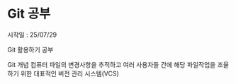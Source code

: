 # Git 공부

시작일 : 25/07/29

Git 활용하기 공부

Git 개념
컴퓨터 파일의 변경사항을 추적하고 여러 사용자들 간에 해당 파일작업을 조율하기 위한 대표적인 버전 관리 시스템(VCS)
